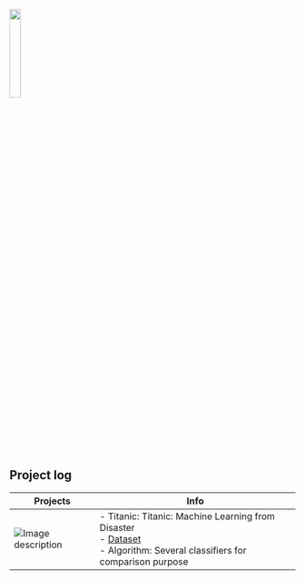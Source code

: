 
<P>
<IMG src='https://www.kaggle.com/static/images/site-logo.png' height=20% width=20%> <P>

## Project log
|Projects                                              | Info						   |
|------------------------------------------------------|---------------------------------------------------|
|![Image description](https://pm1.narvii.com/6252/2518f0576c4c55a54053dc5c95e086df37ea648c_128.jpg) | - Titanic: Titanic: Machine Learning from Disaster <br/>- [Dataset](https://www.kaggle.com/c/titanic)<br/> - Algorithm: Several classifiers for comparison purpose

